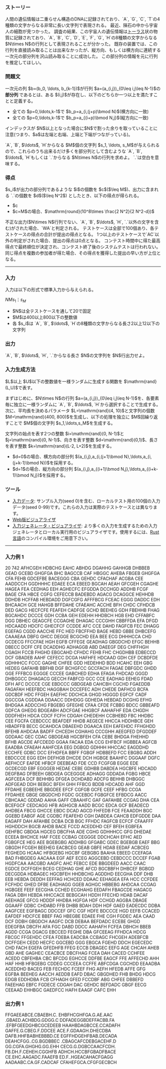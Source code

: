 
<div>

<span>

<span>

<div>

<section>

### **ストーリー**

<p>
人間の遺伝情報は二重らせん構造のDNAに記録されており、`A`, `G`, `C`, `T`の4種類の文字からなる非常に長い文字列で表現される。
最近、隕石の中から宇宙人の細胞が見つかった。
調査の結果、この宇宙人の遺伝情報は<a href="https://ja.wikipedia.org/wiki/%E3%83%88%E3%83%BC%E3%83%A9%E3%82%B9">トーラス</a>状の物質に記録されており、`A`, `B`, `C`, `D`, `E`, `F`, `G`, `H`の8種類の文字からなる$N\times N$の行列として表現されることが分かった。
既存の装置では、この行列を直接読み取ることは出来なかったが、縦方向、もしくは横方向に連続する一次元の部分列を沢山読み取ることに成功した。
この部分列の情報を元に行列を推定してほしい。
</p>

</section>

</div>

<div>

<section>

### **問題文**

<p>
一次元の列 $b=(b_0, \ldots, b_{k-1})$が行列 $a=(a_{i,j})_{0\leq i,j\leq N-1}$の
<strong>
部分列
</strong>
であるとは、ある $(i,j)$が存在し、以下のどちらか一つ以上を満たすことと定義する。
</p>

<ul>

<li>
全ての $p=0,\ldots,k-1$で $b_p=a_{i,(j+p)\bmod N}$(横方向に一致)
</li>

<li>
全ての $p=0,\ldots,k-1$で $b_p=a_{(i+p)\bmod N,j}$(縦方向に一致)
</li>

</ul>

<p>
インデックスが $N$以上となった場合に$N$で割った余りを取っていることに注意(つまり、$a$は左端と右端、上端と下端がつながっている)。
</p>

<p>
`A`, `B`, $\ldots$, `H`からなる $M$個の文字列 $s_1, \ldots, s_M$が与えられるので、これらのうち出来るだけ多くを部分列として含むような
`A`, `B`, $\ldots$, `H`もしくは `.`からなる $N\times N$の行列を求めよ。
`.`は空白を意味する。
</p>

</section>

</div>

<div>

<section>

### **得点**

<p>
$s_i$が出力の部分列であるような $i$の個数を $c$($\leq M$)、出力に含まれる `.`の個数を $d$($\leq N^2$) としたとき、以下の得点が得られる。
</p>

<ul>

<li>
$c<M$の場合、$\mathrm{round}(10^8\times \frac{c}{M})$
</li>

<li>
$c=M$の場合、$\mathrm{round}(10^8\times \frac{2 N^2}{2 N^2-d})$
</li>

</ul>

<p>
不正な出力($N\times N$行列でない、`A`, `B`, $\ldots$, `H`, `.`以外の文字を含む)がされた場合、`WA`と判定される。
テストケースは全部で100個あり、各テストケースの得点の合計が提出の得点となる。
1つ以上のテストケースで`AC`以外の判定がされた場合、提出の得点は0点となる。
コンテスト時間中に得た最高得点で最終順位が決定され、コンテスト終了後のシステムテストは行われない。 
同じ得点を複数の参加者が得た場合、その得点を獲得した提出の早い方が上位となる。
</p>

</section>

</div>

---

<div>

<div>

<section>

### **入力**

<p>
入力は以下の形式で標準入力から与えられる。
</p>

<div>

$N$$M$$s_1$$\vdots$$s_M$
</div>

<ul>

<li>
$N$は全テストケースを通して20で固定
</li>

<li>
$M$は400以上800以下の整数値
</li>

<li>
各 $s_i$は `A`, `B`, $\ldots$, `H`の8種類の文字からなる長さ2以上12以下の文字列
</li>

</ul>

</section>

</div>

<div>

<section>

### **出力**

<p>
`A`, `B`, $\ldots$, `H`, `.`からなる長さ $N$の文字列を $N$行出力せよ。
</p>

</section>

</div>

<div>

<section>

### **入力生成方法**

<p>
$L$以上 $U$以下の整数値を一様ランダムに生成する関数を $\mathrm{rand}(L,U)$で表す。
</p>

<p>
まずはじめに、$N\times N$の行列 $a=(a_{i,j})_{0\leq i,j\leq N-1}$を、各要素毎に独立に一様ランダムに `A`, `B`, $\ldots$, `H`から選択することで生成する。
次に、平均長を決めるパラメータ $L=\mathrm{rand}(4, 10)$と文字列の個数 $M=\mathrm{rand}(400, 800)$を生成し、以下の処理を独立に $M$回繰り返すことで $M$個の文字列 $s_1,\ldots,s_M$を生成する。
</p>

<p>
文字列の始点を表す2つの整数 $i=\mathrm{rand}(0, N-1)$と $j=\mathrm{rand}(0, N-1)$、向きを表す整数 $d=\mathrm{rand}(0,1)$、長さを表す整数 $k=\mathrm{rand}(L-2, L+2)$を生成する。
</p>

<ul>

<li>
$d=0$の場合、横方向の部分列 $(a_{i,j},a_{i,(j+1)\bmod N},\ldots,a_{i,(j+k-1)\bmod N})$を採用する。
</li>

<li>
$d=1$の場合、縦方向の部分列 $(a_{i,j},a_{(i+1)\bmod N,j},\ldots,a_{(i+k-1)\bmod N,j})$を採用する。
</li>

</ul>

</section>

</div>

<div>

<section>

### **ツール**

<ul>

<li>
<a href="https://img.atcoder.jp/ahc004/a45fa3f18ab177158bf5961b12872f93.zip">入力データ</a>: サンプル入力(seed 0)を含む、ローカルテスト用の100個の入力データ(seed 0-99)です。これらの入力は実際のテストケースとは異なります。
</li>

<li>
<a href="https://img.atcoder.jp/ahc004/a42b6f0655821d8b384b31377108e5512.html">Web版ビジュアライザ</a>
</li>

<li>
<a href="https://img.atcoder.jp/ahc004/222362f13a30b1342bf79d0041bd4d39.zip">入力ジェネレータ・ビジュアライザ</a>: より多くの入力を生成するための入力ジェネレータとローカル実行用のビジュアライザです。使用するには、<a href="https://www.rust-lang.org/ja">Rust言語</a>のコンパイル環境をご用意下さい。
</li>

</ul>

</section>

</div>

</div>

---

<div>

<section>

### **入力例 1**

<div>

20 742
AFHCGEH
HDBCHG
EAHC
ABHDG
DGAHHG
GAHHGB
DHBBEB
GEAD
GCEBD
GHGFGA
BHC
BAGCCB
CAF
HBGGC
AHEBA
FBGEB
GHGFGA
CFA
FEHB
GDCEFBE
BACEGGG
CBA
GEHDC
CFACHAF
ACGBA
CEE
AADDCCH
GGDHHHC
EDAEE
ECA
EBEED
BGCAH
AEAH
GFCGEH
CGAGHE
HAGEA
FEA
CEDHAG
EEH
AGHECFC
EFGDDA
DCCHGD
ADDHB
FCGF
BAGE
CFA
HBCE
CGFG
CEFECCB
BADEBDD
AGACG
DCAGGCE
HEHHDB
DDHDB
HCFFAB
HEBDADD
DGFCGFG
AFFFBCG
FCEAC
EGGG
DADDC
EDH
BHCAACH
GCE
HAHGB
BFFDAHE
CFAEAHC
ACCHE
BFH
CHDC
CFHDCB
DED
GACG
HECFCFE
FEAFEH
CADFGE
GCHD
BEEHEG
GDH
FBEHHB
FHAG
BGCAHDC
DCCCE
GDH
CCBA
GEH
EDEHH
HHDBCH
HGB
EHD
CFFABFC
DGG
DBHEC
GEAGCFE
CCGAGHE
DHAGAC
CCCGHH
CBBFFDA
EFA
DFGD
HDCAADD
HDCFC
GHECFCF
CCDDE
AFC
CCE
DAHD
FAGFCB
FEC
DHAGG
EGEFAG
CGDD
AACCHE
FFC
HED
FBCFFHD
BAGE
HEBD
GBBE
DHBCEFG
CAAAEAA
DBFG
GHCC
DEGGE
BCGCHD
EEA
BEE
ECG
DHHHCCA
CHD
GCDECG
FFCCFAE
HGH
EGFB
CFFEGE
GEADHAG
GBGDCHD
EFGC
BEHHB
DBECC
DCFF
CFE
DCADDHG
ADHAGGB
ABD
DAEEGF
DEG
CHFFHGH
CGAGH
FCCB
FHGHD
EBGCAHD
CFHDC
FEHB
FHC
CHGDHBB
EDBECCD
DCF
GBADEB
AAHF
CEFECC
DCGA
HAFHFE
HDCAAD
GDH
CEF
DCBDFDE
GDHHHCC
FCCC
GAGHE
CHFEE
GDD
HEDEHHD
BDD
HCAHC
EEH
GBG
HEDEG
GAFAHB
BBFHB
DGF
BCHGFCC
GCCFACH
FAGAE
DBFGDC
GHDD
GGE
FFFBCG
EGGGE
CCCEE
GABCHED
EDHA
EFAGA
FHDCAD
GGGD
DHBGGCC
DHAGACG
GECCH
FABFCD
GCC
CCE
EADHAG
EEHEG
FDAD
DFH
AFC
DCCCE
CGE
EBDCCC
GBDGEAB
CAHCBH
CGCHD
FGAEDDB
FAGAFAH
HEEFBDC
HAGGBAH
DCCEFEC
ADH
CHEDE
DAFHCG
BCFA
GDCBDF
HDC
FFGEH
EAEFHC
DDCHCA
GHGD
HGGGD
EGFCF
CADF
GGCCGA
CGDDAA
DDAACC
DDHDGG
GDHEDA
HEBDAD
DCGHG
EFHG
BHDGAA
ADDCCHG
FBGEBG
GFEGHE
CFAA
CFDE
FCBBG
BDCC
GBBEAFD
GDFCA
GHEDG
BDGEABH
ADCFGAE
HHGBCF
AAHAFHF
EDA
CHGDH
DDDFHEH
HDCA
CDCF
FCFH
CDGAH
CHEDEHH
CCBHEBD
FBC
HHDBC
CEE
FGCFA
CEBDCCC
BEAFDEF
HHDB
AEGECE
HHCCA
HDDHBCE
GEH
HBADFFB
BECC
GCAHDCA
DBAEEHD
DGAACA
EEH
EAFEHDC
FFHGHDD
BFEHB
AHDCAA
BADFF
CHCEDH
CGHAHG
CCCGHH
AEEGFED
DFGDDEF
GDDAAC
GEC
CDAC
GBDGEAB
HGCBFEH
CFA
CEBE
BHDGA
FHEHHD
BFHB
AGCDE
AFCDEDD
GGAA
FACAA
EDA
CCG
EHFBCF
HGBBEA
AGFCB
EAADBA
CFAEAH
AAHFCEA
EEG
DGBGD
GDHHH
HHCCAC
EAGDDHD
ECCHFE
GDBC
DCC
EFHDFEA
BBFF
FGBGF
HDBBEFD
FCC
EBGBG
ADDH
EBDCCCE
EGG
EDH
DEFHGB
DHCDE
DCH
HGBGE
BAAHFC
DGGAAF
DGFC
AEFHCCF
EAFDE
HFBCF
DEEBEAD
FDE
CCD
FCGFGB
EGGE
EDE
GCDECGD
EBF
EGGGEB
HEDAE
CEBE
GDHBB
DABDEA
HGCBFE
HDCADD
DEGFBAG
DFBEEH
GBDGEA
GCEGGGE
ADHAGG
GDDADA
FGBG
HBCE
AGFCEEA
DCF
BEHHBG
DFGEA
DCHDABD
ADCFG
BEHHB
DHBGGC
ADFGEAD
DDH
BEBGC
BFEH
GHH
FFBCG
BDDB
HDCADD
AHF
GGD
FFDAHE
EGBEEHE
BBGDEE
EFCF
CGFGB
GCFE
CEEF
HFBG
CCGA
FFDAHEE
GBGE
GBGDCHD
FGDC
GCEBDC
FGBGFCE
EFBDCG
AACC
CBHCAAC
GDDAD
AAHA
GAFF
CBAAHFC
GAF
GAFAHBE
CCGAG
DHA
CEA
BCEFGCF
CEDCAGG
HFB
AGHGCB
AADD
BCGC
EDCA
GCF
BEADECD
AHDBEA
FBCG
GHCCE
EBDC
DCAD
AGCD
FHFEDB
FCE
FEAADDH
BGC
GGEBD
EABGF
AGE
CGDBC
FEAFEHD
CGH
DABDEA
CAHCB
EDFGDDE
DAA
EAGAFF
DAH
AFAHBE
DCBA
DCB
BGC
FFHDC
FAGFCB
ECFCF
CFAAFFF
HGHDDCH
BGCB
AHDB
BACE
FCCD
ACEDDHD
CEF
BFEH
EGBFEA
GEHFBC
GBDGA
HGCEG
DBCFHA
ADE
CGHG
GDHHHCC
GFG
DHEDAE
ECEEA
BHCHCE
HAF
FCEE
CCBAG
CEGGGE
DDCHCAH
EFHC
AED
FGBGFCE
HEG
AEE
BGEBGBG
ADDHBG
GFGABC
GDEC
BGEBGB
EAEF
BBG
GBGDH
FCGEH
BEEHEG
EACBCEG
GEAB
GBFE
HDAB
EEDAF
ACBCEG
FEGHEDG
HCAAC
HFBGEBG
HGCBF
GEBGBG
BAAHA
EBEED
CCEFAGA
BAD
FHBGDEG
AACAAA
EGF
AEF
ECEG
AGGCEBD
CEBDCCC
DCCEF
FGAB
HGDFCAA
AACGBD
AAGFC
AHC
FEBCC
EDE
BBGDEED
AACC
CAAC
EGDCE
DCFFGEH
BCEG
CEDHAG
GHE
AFCD
BGCBBFH
DHBCEF
BGBGD
DECGDDA
HDBAGEC
HGCBFEH
HHDBCHG
AGDDHD
EECGHA
DDF
DHB
EEB
HEBDA
DEDDH
EEFFAG
HCHCED
DDAAC
EEHAGEA
EFA
HCC
CCFDEE
FCFHDC
GHED
DFBE
EADHAGG
GGEB
AGHGC
HBBEBG
AHDCAA
CCGAG
HGBGEE
FEEF
EECGHA
CCHED
ECGHAHG
EEDAFH
FBAGCDE
HAGACG
FAGA
DBH
HEBDA
HHCCACE
BEBGCAH
HDDH
FFECHD
HDAB
DACAF
AEEHAGE
GFCG
HDDDF
HHDBA
HGFGA
HDF
CCHGD
AGGBA
DBAGE
GGAAFF
GDBC
CHDABD
FFB
DHBB
BDAH
DDH
HDF
GAED
EADECDC
DDBA
AAGFCEE
EGFBAGC
DDCCEF
GFC
CGF
HDFE
BDCCCE
HGD
EEFB
CCACED
EAFDEF
HDCFCE
BBEF
FAG
HBEGBE
EDAEE
FHE
CGH
FGDEC
AEA
CAAD
DCF
DDBH
GBGDCH
AAGFC
DCB
DEBAA
BEFDADC
ECEBE
GHGD
EDEGFBA
DBCFH
AFA
FGC
DABD
DDCC
AAHAFH
FCFEA
DBHCH
BBEB
AGDD
CCGA
DGACG
EBCCED
FEGHE
DBA
GFCEEAG
FFHDCA
HDCG
FBCGC
FFGEHDC
CFEA
FDEBA
EADCBA
CCBAGC
FHCGEH
ADEBFCB
DCFFGEH
CEDD
HECFC
GGCEBD
GGG
EBGCA
FGEHD
DDCH
EGECEDC
CHD
FACH
EGEFA
GFEDHFB
FFEG
ECCB
DBAGEC
EEFG
AGE
CHCAH
AHEB
GBD
AHE
GAGHEC
CEACBCE
DBCFHAG
FCEA
DAH
CACED
CCHFEE
ACEDD
CBFEHBA
CBC
BFCDG
EGHCCE
DDFBE
EAGCF
FFE
AFFECHD
AHH
HAF
HHB
HFBGEBG
CDDEG
CCCEEA
CCFFE
ABFCDGA
CGCHDD
EEAADBA
ACEDDHD
BACEG
FEB
FECHDC
FCEEF
FHG
AEFH
HFEDB
AFFE
GFG
EGFBA
BEEHEG
AACCH
AEDDB
EAFD
DBAC
GBGDHED
FHB
BHDG
HDCG
EDGB
EDDHDBA
FCB
CFHAGH
GFED
FCCDBF
ABG
CHFEE
DBBEFD
FAEEHAG
EBFC
FGDECE
CDGAH
DAC
GEHDC
BEFDADC
GBGF
EECG
CEEAAD
EHHBGC
GAEDFCC
HAFH
EAAGF
CAFC
EHH

</div>

</section>

</div>

<div>

<section>

### **出力例 1**

<div>

FFGAEEABCE.CBAEBH.C.
EHBFHCGHFGA.G.AE.AAC
.GBAED.ACHBDG.GDGG.C
DDFADEGGBDEFFACBB.FA
.EFBFGEEDGHBCGCEDEEB
HAAHBDAGBCCE.CCADAFH
GAFFE.G.CBEG.F.DDCEE
ACE.F.GDAAGH.DHECDBA
DAFB.HHFBABHEBBBD.CE
EGFFHDGEHFBAB.DECADA
DEAHCFGG..CG.BGDBBEC
.CBAGCAFCDEBGACEHF.D
GG.CGFA.GHGHG.GG.EHH
CECG.G.DGBCCAACFCDH.
FB.DH.F.CEHEH.CGGHFB
ADHCH.HCCBFGBADFBACE
CE.EHC.AAGADC.FAAEFB
ED.F..HGEACAHACFGAGG
AADAABC.CA.GF.CADCAF
CFAHEFGCA.CFGFGECBCH

</div>

</section>

</div>

</span>

</span>

</div>
